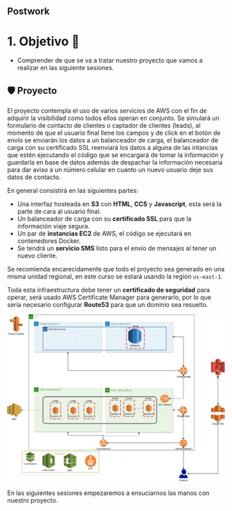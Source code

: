## Postwork 

# 1. Objetivo 🎯

- Comprender de que se va a tratar nuestro proyecto que vamos a realizar en las siguiente sesiones.


## 🛡️ Proyecto

El proyecto contempla el uso de varios servicios de AWS con el fin de adquirir la visibilidad como todos ellos operan en conjunto.
Se simulará un formulario de contacto de clientes o captador de clientes (leads), al momento de que el usuario final llene los campos y de click en el botón de envío se enviarán los datos a un balanceador de carga, el balanceador de carga con su certificado SSL reenviará los datos a alguna de las intancias que estén ejecutando el código que se encargará de tomar la información y guardarla en base de datos además de despachar la información necesaria para dar aviso a un número celular en cuanto un nuevo usuario deje sus datos de contacto.

En general consistirá en las siguientes partes:

- Una interfaz hosteada en **S3** con **HTML**, **CCS** y **Javascript**, esta será la parte de cara al usuario final.
- Un balanceador de carga con su **certificado SSL** para que la información viaje segura.
- Un par de **instancias EC2** de AWS, el código se ejecutará en contenedores Docker.
- Se tendrá un **servicio SMS** listo para el envío de mensajes al tener un nuevo cliente.

Se recomienda encarecidamente que todo el proyecto sea generado en una misma unidad regional, en este curso se estará usando la región `us-east-1`.

Toda esta infraestructura debe tener un **certificado de seguridad** para operar, será usado AWS Certificate Manager para generarlo, por lo que sería necesario configurar **Route53** para que un dominio sea resuelto. 

<img src="../assets/arquitectura-Infra.jpg">


En las siguientes sesiones empezaremos a ensuciarnos las manos con nuestro proyecto.

